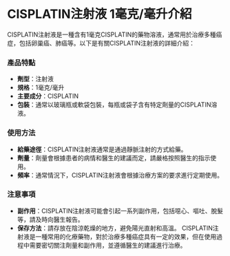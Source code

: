 # CISPLATIN注射液 1毫克/毫升介紹
CISPLATIN注射液是一種含有1毫克CISPLATIN的藥物溶液，通常用於治療多種癌症，包括卵巢癌、肺癌等。以下是有關CISPLATIN注射液的詳細介紹：
### 產品特點
- **劑型**：注射液
- **規格**：1毫克/毫升
- **主要成分**：CISPLATIN
- **包裝**：通常以玻璃瓶或軟袋包裝，每瓶或袋子含有特定劑量的CISPLATIN溶液。
### 使用方法
- **給藥途徑**：CISPLATIN注射液通常是通過靜脈注射的方式給藥。
- **劑量**：劑量會根據患者的病情和醫生的建議而定，請嚴格按照醫生的指示使用。
- **頻率**：通常情況下，CISPLATIN注射液會根據治療方案的要求進行定期使用。
### 注意事項
- **副作用**：CISPLATIN注射液可能會引起一系列副作用，包括噁心、嘔吐、脫髮等，請及時向醫生報告。
- **保存方法**：請存放在陰涼乾燥的地方，避免陽光直射和高溫。
CISPLATIN注射液是一種常用的化療藥物，對於治療多種癌症具有一定的效果，但在使用過程中需要密切關注劑量和副作用，並遵循醫生的建議進行治療。